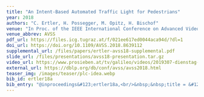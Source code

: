```yaml
---
title: "An Intent-Based Automated Traffic Light for Pedestrians"
year: 2018
authors: "C. Ertler, H. Possegger, M. Opitz, H. Bischof"
venue: "In Proc. of the IEEE International Conference on Advanced Video and Signal-Based Surveillance"
venue_abbrev: AVSS
pdf_url: https://files.icg.tugraz.at/f/021ee617ed0044aca94d/?dl=1
doi_url: https://doi.org/10.1109/AVSS.2018.8639112
supplemental_url: /files/papers/ertler-avss18-supplemental.pdf
slide_url: /files/presentations/avss18-presentation.tar.gz
video_url: https://www.prosieben.at/tv/galileo/videos/2019307-dienstag-die-versteckten-inseln-von-new-york-ganze-folge
external_url: https://dblp.org/db/conf/avss/avss2018.html
teaser_img: /images/teaser/plc-idea.webp
bib_id: ertler18a
bib_entry: "@inproceedings&#123;ertler18a,<br/>&nbsp;&nbsp;title = &#123;An Intent-Based Automated Traffic Light for Pedestrians&#125;,<br/>&nbsp;&nbsp;author = &#123;C. Ertler and H. Possegger and M. Opitz and H. Bischof&#125;,<br/>&nbsp;&nbsp;booktitle = &#123;Proc. of the IEEE International Conference on Advanced Video and Signal-Based Surveillance (AVSS)&#125;,<br/>&nbsp;&nbsp;year = &#123;2018&#125;<br/>&#125;"
---
```

